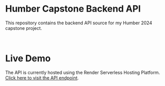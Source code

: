 # Humber Capstone Backend API

This repository contains the backend API source for my Humber 2024 capstone project.

&nbsp;

# Live Demo

The API is currently hosted using the Render Serverless Hosting Platform. [Click here to visit the API endpoint](https://capstone-backend-api-zqnd.onrender.com/).
